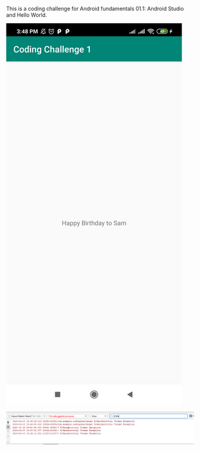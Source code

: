This is a coding challenge for Android fundamentals 01.1: Android Studio and Hello World.

![](device-2020-03-18-154826.png)

![](Capture.PNG)